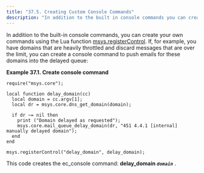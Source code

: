 ```yaml
---
title: "37.5. Creating Custom Console Commands"
description: "In addition to the built in console commands you can create your own commands using the Lua function msys register Control If for example you have domains that are heavily throttled and discard messages that are over the limit you can create a console command to push emails for these..."
---
```


In addition to the built-in console commands, you can create your own commands using the Lua function [msys.registerControl](lua.ref.msys.registerControl "msys.registerControl"). If, for example, you have domains that are heavily throttled and discard messages that are over the limit, you can create a console command to push emails for these domains into the delayed queue:

<a name="operations.console.lua.registerControl"></a> 

**Example 37.1. Create console command**

```
require("msys.core");

local function delay_domain(cc)
  local domain = cc.argv[1];
  local dr = msys.core.dns_get_domain(domain);

  if dr ~= nil then
    print ("Domain delayed as requested");
    msys.core.mail_queue_delay_domain(dr, "451 4.4.1 [internal] manually delayed domain");
  end
end

msys.registerControl("delay_domain", delay_domain);
```

This code creates the ec_console command: **delay_domain *`domain`***           .